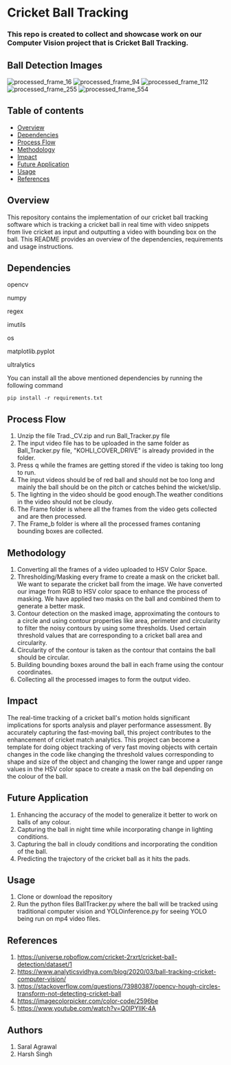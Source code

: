# Cricket Ball Tracking
### This repo is created to collect and showcase work on our Computer Vision project that is Cricket Ball Tracking.

## Ball Detection Images
![processed_frame_16](https://github.com/HarshSingh18/CV_Project/assets/145864657/a0feb8b2-7297-4fcd-8d10-be6ac88562ae) 
![processed_frame_94](https://github.com/HarshSingh18/CV_Project/assets/145864657/5d2b05ab-a016-4dde-8fc1-b621368e2404)
![processed_frame_112](https://github.com/HarshSingh18/CV_Project/assets/145864657/7316afcd-0572-4db5-8326-16ed2e1499f5)
![processed_frame_255](https://github.com/HarshSingh18/CV_Project/assets/145864657/137009b7-21f2-4992-9ff2-ae53268d8cfc)
![processed_frame_554](https://github.com/HarshSingh18/CV_Project/assets/145864657/9f591c9b-3f14-4785-a19a-50d746b08374)

## Table of contents
* [Overview](#overview)
* [Dependencies](#dependencies)
* [Process Flow](ProcessFlow)
* [Methodology](#Methodology)
* [Impact](#Impact)
* [Future Application](#FutureApplication)
* [Usage](#usage)
* [References](References)

## Overview
This repository contains the implementation of our cricket ball tracking software which is tracking a cricket ball in real time with video snippets from live cricket as input and outputting a video with bounding box on the ball. This README provides an overview of the dependencies, requirements and usage instructions.

## Dependencies

opencv

numpy

regex

imutils

os

matplotlib.pyplot

ultralytics

You can install all the above mentioned dependencies by running the following command
```
pip install -r requirements.txt
```


## Process Flow
1. Unzip the file Trad._CV.zip and run Ball_Tracker.py file
2. The input video file  has to be uploaded in the same folder as Ball_Tracker.py file, "KOHLI_COVER_DRIVE" is already provided in the folder.
3. Press q while the frames are getting stored if the video is taking too long to run.
4. The input videos should be of red ball and should not be too long and mainly the ball should be on the pitch or catches behind the wicket/slip.
5. The lighting in the video should be good enough.The weather conditions in the video should not be cloudy.
6. The Frame folder is where all the frames from the video gets collected and are then processed.
6. The Frame_b folder is where all the processed frames contaning bounding boxes are collected.
   
## Methodology
1. Converting all the frames of a video uploaded to HSV Color Space.
2. Thresholding/Masking every frame to create a mask on the cricket ball. We want to separate the cricket ball from the image. We have converted our image from RGB    to HSV color space to enhance the process of masking. We have applied two masks on the ball and combined them to generate a better mask.
3. Contour detection on the masked image, approximating the contours to a circle and using contour properties like area, perimeter and circularity to filter the       noisy contours by using some thresholds. Used certain threshold values that are corresponding to a cricket ball area and circularity.
4. Circularity of the contour is taken as the contour that contains the ball should be circular.
5. Building bounding boxes around the ball in each frame using the contour coordinates.
6. Collecting all the processed images to form the output video.
   
## Impact 
The real-time tracking of a cricket ball's motion holds significant implications for sports analysis and player performance assessment. By accurately capturing the fast-moving ball, this project contributes to the enhancement of cricket match analytics. This project can become a template for doing object tracking of very fast moving objects with certain changes in the code like changing the threshold values corresponding to shape and size of the object and changing the lower range and upper range values in the HSV color space to create a mask on the ball depending on the colour of the ball. 

## Future Application
1. Enhancing the accuracy of the model to generalize it better to work on balls of any colour.
2. Capturing the ball in night time while incorporating change in lighting conditions.
3. Capturing the ball in cloudy conditions and incorporating the condition of the ball.
4. Predicting the trajectory of the cricket ball as it hits the pads.


## Usage
1. Clone or download the repository
2. Run the python files BallTracker.py where the ball will be tracked using traditional computer vision and YOLOinference.py for seeing YOLO being run on mp4 video files.

## References
1. https://universe.roboflow.com/cricket-2rxrt/cricket-ball-detection/dataset/1
2. https://www.analyticsvidhya.com/blog/2020/03/ball-tracking-cricket-computer-vision/
3. https://stackoverflow.com/questions/73980387/opencv-hough-circles-transform-not-detecting-cricket-ball
4. https://imagecolorpicker.com/color-code/2596be
5. https://www.youtube.com/watch?v=Q0IPYlIK-4A

## Authors
1. Saral Agrawal
2. Harsh Singh
